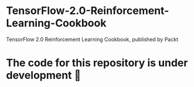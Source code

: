 # TensorFlow-2.0-Reinforcement-Learning-Cookbook
TensorFlow 2.0 Reinforcement Learning Cookbook, published by Packt
# The code for this repository is under development :construction_worker:
